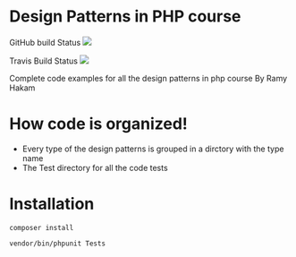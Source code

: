 # Design Patterns in PHP course
GitHub build Status
![](https://github.com/MOSALAH-CODE/DesignPatternsCourse-1//workflows/build/badge.svg)

Travis Build Status
![](https://app.travis-ci.com/RamyHakam/DesignPatternsCourse.svg?branch=master)


Complete code examples for  all the design patterns in php course By Ramy Hakam

# How code is organized!

  - Every type of the design patterns  is grouped in a dirctory with the type name 
  - The Test directory for all the code tests

# Installation

`composer install`

`vendor/bin/phpunit Tests`

